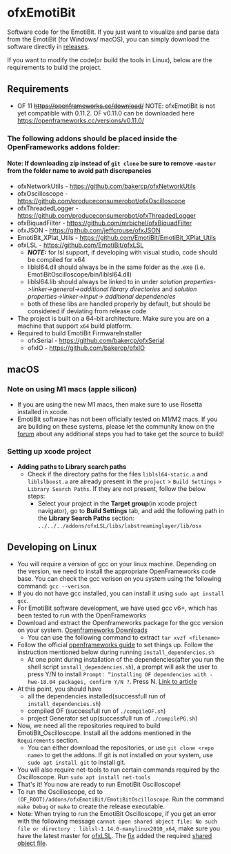 # ofxEmotiBit
Software code for the EmotiBit. 
If you just want to visualize and parse data from the EmotiBit (for Windows/ macOS), you can simply download the software directly in [releases](https://github.com/EmotiBit/ofxEmotiBit/releases).

If you want to modify the code(or build the tools in Linux), below are the requirements to build the project.  

## Requirements
- OF 11 ~~https://openframeworks.cc/download/~~ NOTE: ofxEmotiBit is not yet compatible with 0.11.2. OF v0.11.0 can be downloaded here https://openframeworks.cc/versions/v0.11.0/
### The following addons should be placed inside the OpenFrameworks addons folder:
#### Note: If downloading zip instead of `git clone` be sure to remove `-master` from the folder name to avoid path discrepancies
- ofxNetworkUtils - https://github.com/bakercp/ofxNetworkUtils
- ofxOscilloscope - https://github.com/produceconsumerobot/ofxOscilloscope
- ofxThreadedLogger - https://github.com/produceconsumerobot/ofxThreadedLogger
- ofxBiquadFilter - https://github.com/mrbichel/ofxBiquadFilter
- ofxJSON - https://github.com/jeffcrouse/ofxJSON
- EmotiBit_XPlat_Utils - https://github.com/EmotiBit/EmotiBit_XPlat_Utils
- ofxLSL - https://github.com/EmotiBit/ofxLSL
  - _**NOTE:**_ for lsl support, if developing with visual studio, code should be compiled for x64
  - liblsl64.dll should always be in the same folder as the .exe (i.e. EmotiBitOscilloscope/bin/liblsl64.dll)
  - liblsl64.lib should always be linked to in under _solution properties->linker->general->additional library directories_ and _solution properties->linker->input-> additional dependencies_
  - both of these libs are handled properly by default, but should be considered if deviating from release code
- The project is built on a 64-bit architecture. Make sure you are on a machine that support `x64` build platform.
- Required to build EmotiBit FirmwareInstaller
  - ofxSerial - https://github.com/bakercp/ofxSerial
  - ofxIO - https://github.com/bakercp/ofxIO
## macOS 
### Note on using M1 macs (apple silicon)
- If you are using the new M1 macs, then make sure to use Rosetta installed in xcode.
- EmotiBit software has not been officially tested on M1/M2 macs. If you are building on these systems, please let the community know on the [forum](http://forum.emotibit.com) about any additional steps you had to take get the source to build!
### Setting up xcode project
- **Adding paths to Library search paths**
  - Check if the directory paths for the files `liblsl64-static.a` and `liblslboost.a` are already present in the `project` > `Build Settings` > `Library Search Paths`. If they are not present, follow the below steps:  
    - Select your project in the **Target group**(in xcode project navigator), go to **Build Settings** tab, and add the following path in the **Library Search Paths** section: `../../../addons/ofxLSL/libs/labstreaminglayer/lib/osx`

## Developing on Linux
- You will require a version of gcc on your linux machine. Depending on the version, we need to install the appropriate OpenFrameworks code base. You can check the gcc verison on you system using the following command: `gcc --verison`.
- If you do not have gcc installed, you can install it using `sudo apt install gcc`.
- For EmotiBit software development, we have used gcc v6+, which has been tested to run with the OpenFrameworks
- Download and extract the Openframeworks package for the gcc version on your system. [Openframeworks Downloads](https://openframeworks.cc/versions/v0.11.0/)
  - You can use the following command to extract `tar xvzf <filename>`
- Follow the official [openframeworks guide](https://openframeworks.cc/setup/linux-install/) to set things up. Follow the instruction mentioned below during running `install_dependencies.sh`
  - At one point during installation of the dependencies(after you run the shell script `install_dependencies.sh`), a prompt will ask the user to press Y/N to install `Prompt: “installing OF dependencies with -hwe-18.04 packages, confirm Y/N ?`. Press N. [Link to article](https://forum.openframeworks.cc/t/urgent-installing-libgl1-mesa-dev-hwe-18-04/32345/3)
- At this point, you should have 
  - all the dependencies installed(successfull run of `install_dependencies.sh`)
  - compiled OF (successfull run of `./compileOF.sh`)
  - project Generator set up(successfull run of `./compilePG.sh`)
- Now, we need all the repositories required to build EmotiBit_Oscilloscope. Install all the addons mentioned in the `Requirements` section.
  - You can either download the repositories, or use `git clone <repo name>` to get the  addons. If git is not installed on your system, use `sudo apt install git` to install git.
- You will also require net-tools to run certain commands required by the Oscilloscope. Run `sudo apt install net-tools`
- That's it! You now are ready to run EmotiBit Oscilloscope!
- To run the Oscilloscope, cd to `(OF_ROOT)/addons/ofxEmotiBit/EmotiBitOscilloscope`. Run the command `make Debug` or `make` to create the release executable.
- Note: When trying to run the EmotiBit Oscilloscope, if you get an error with the following message `cannot open shared object file: No such file or directory : liblsl-1.14.0-manylinux2010_x64`, make sure you have the latest master for [ofxLSL](https://github.com/EmotiBit/ofxLSL). The [fix](https://github.com/EmotiBit/ofxLSL/pull/8/files) added the required [shared object file](https://github.com/EmotiBit/ofxLSL/tree/add-linuxSharedLib/libs/labstreaminglayer/lib/linux64).

